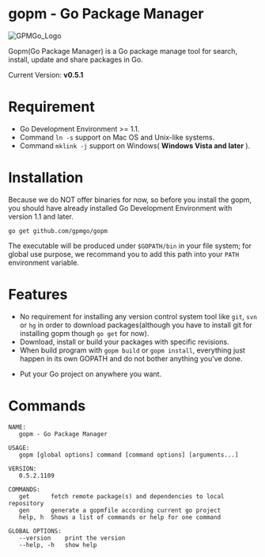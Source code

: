 gopm - Go Package Manager
=========================

![GPMGo_Logo](https://raw.github.com/gpmgo/gopmweb/master/static/img/gpmgo.png?raw=true)

Gopm(Go Package Manager) is a Go package manage tool for search, install, update and share packages in Go.

Current Version: **v0.5.1**

# Requirement

- Go Development Environment >= 1.1.
- Command `ln -s` support on Mac OS and Unix-like systems.
- Command `mklink -j` support on Windows( **Windows Vista and later** ).

# Installation

Because we do NOT offer binaries for now, so before you install the gopm, you should have already installed Go Development Environment with version 1.1 and later.

```
go get github.com/gpmgo/gopm
```

The executable will be produced under `$GOPATH/bin` in your file system; for global use purpose, we recommand you to add this path into your `PATH` environment variable.

# Features

- No requirement for installing any version control system tool like `git`, `svn` or `hg` in order to download packages(although you have to install git for installing gopm though `go get` for now).
- Download, install or build your packages with specific revisions.
- When build program with `gopm build` or `gopm install`, everything just happen in its own GOPATH and do not bother anything you've done.
* Put your Go project on anywhere you want.

# Commands

```
NAME:
   gopm - Go Package Manager

USAGE:
   gopm [global options] command [command options] [arguments...]

VERSION:
   0.5.2.1109

COMMANDS:
   get		fetch remote package(s) and dependencies to local repository
   gen		generate a gopmfile according current go project
   help, h	Shows a list of commands or help for one command

GLOBAL OPTIONS:
   --version	print the version
   --help, -h	show help
```


